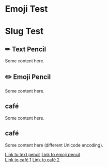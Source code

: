 # Emoji Test

# Slug Test

## ✏ Text Pencil
Some content here.

## ✏️ Emoji Pencil  
Some content here.

## café
Some content here.

## café
Some content here (different Unicode encoding).

[Link to text pencil](#text-pencil)
[Link to emoji pencil](#emoji-pencil)  
[Link to café 1](#café)
[Link to café 2](#café)
